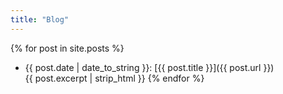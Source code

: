 ```yaml
---
title: "Blog"
---
```


{% for post in site.posts %}
  - <time datetime="{{ post.date | date: '%Y-%m-%d' }}">{{ post.date | date_to_string }}</time>: [{{ post.title }}]({{ post.url }})  
    {{ post.excerpt | strip_html }}
{% endfor %}

